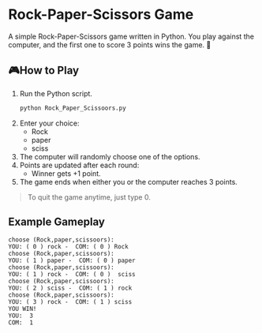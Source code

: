 # Rock-Paper-Scissors Game 

<p>
A simple Rock-Paper-Scissors game written in Python.  
You play against the computer, and the first one to score 3 points wins the game. 🎉
</p>


## 🎮How to Play

1. Run the Python script.
   ```bash
   python Rock_Paper_Scissoors.py
   ```
3. Enter your choice:  
   - Rock 
   - paper  
   - sciss   
4. The computer will randomly choose one of the options.  
5. Points are updated after each round:
   - Winner gets +1 point.  
6. The game ends when either you or the computer reaches 3 points.

> To quit the game anytime, just type 0.  

## Example Gameplay

```
choose (Rock,paper,scissoors): 
YOU: ( 0 ) rock -  COM: ( 0 ) Rock
choose (Rock,paper,scissoors): 
YOU: ( 1 ) paper -  COM: ( 0 ) paper
choose (Rock,paper,scissoors): 
YOU: ( 1 ) rock -  COM: ( 0 )  sciss
choose (Rock,paper,scissoors): 
YOU: ( 2 ) sciss -  COM: ( 1 ) rock
choose (Rock,paper,scissoors): 
YOU: ( 3 ) rock -  COM: ( 1 ) sciss
YOU WIN!
YOU:  3
COM:  1
```
